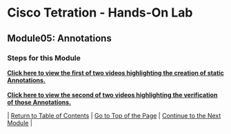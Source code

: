 # Cisco Tetration - Hands-On Lab
  
## Module05: Annotations
  

### Steps for this Module  

<a href="https://cisco-tetration-hol-content.s3.amazonaws.com/videos/03_static_annotations.mp4" style="font-weight:bold" title="Collection Rules Title">Click here to view the first of two videos highlighting the creation of static Annotations.</a>
</br></br>
<a href="https://cisco-tetration-hol-content.s3.amazonaws.com/videos/04_verify_static_annotations.mp4" style="font-weight:bold" title="Collection Rules Title">Click here to view the second of two videos highlighting the verification of those Annotations.</a>


| [Return to Table of Contents](https://tetration.guru/cisco-tetration-hol/labguide/) | [Go to Top of the Page](https://tetration.guru/cisco-tetration-hol/labguide/module05/) | [Continue to the Next Module](https://tetration.guru/cisco-tetration-hol/labguide/module06/) |